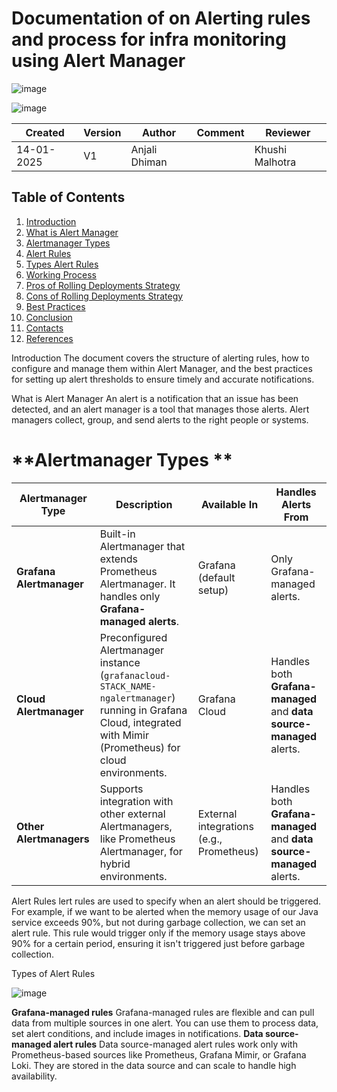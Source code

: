 # Documentation of on Alerting rules and process for infra monitoring using Alert Manager
![image](https://github.com/user-attachments/assets/01da6964-2de3-4b8b-b814-9f5de55fa5bb)


![image](https://github.com/user-attachments/assets/50d8c2f0-19a1-4cc3-9008-57351e48f7df)


| Created | Version | Author        | Comment | Reviewer     |
|---------|---------|---------------|---------|--------------|
| 14-01-2025 | V1 | Anjali Dhiman |         | Khushi Malhotra |

## **Table of Contents**
1. [Introduction](#introduction)
2. [What is Alert Manager](#what-are-deployment-strategies)
3. [Alertmanager Types](#types-of-deployment-strategies)
4. [Alert Rules](#rolling-deployment-strategy)
5. [Types Alert Rules](#why-rolling-deployments-strategy?)
6. [Working Process](#working-process)
7. [Pros of Rolling Deployments Strategy](#pros-of-rolling-deployments-strategy)
8. [Cons of Rolling Deployments Strategy](#cons-of-rolling-deployments-strategy)
9. [Best Practices](#best-practices)
10. [Conclusion](#Conclusion)
11. [Contacts](#contacts)
12. [References](#references)


Introduction 
The document covers the structure of alerting rules, how to configure and manage them within Alert Manager, and the best practices for setting up alert thresholds to ensure timely and accurate notifications. 

What is Alert Manager
An alert is a notification that an issue has been detected, and an alert manager is a tool that manages those alerts. Alert managers collect, group, and send alerts to the right people or systems.

# **Alertmanager Types **

| **Alertmanager Type**   | **Description**                                                                                                                                                   | **Available In**                         | **Handles Alerts From**                                    |
|-------------------------|-------------------------------------------------------------------------------------------------------------------------------------------------------------------|------------------------------------------|------------------------------------------------------------|
| **Grafana Alertmanager** | Built-in Alertmanager that extends Prometheus Alertmanager. It handles only **Grafana-managed alerts**.                                                            | Grafana (default setup)                  | Only Grafana-managed alerts.                               |
| **Cloud Alertmanager**   | Preconfigured Alertmanager instance (`grafanacloud-STACK_NAME-ngalertmanager`) running in Grafana Cloud, integrated with Mimir (Prometheus) for cloud environments. | Grafana Cloud                           | Handles both **Grafana-managed** and **data source-managed** alerts. |
| **Other Alertmanagers**  | Supports integration with other external Alertmanagers, like Prometheus Alertmanager, for hybrid environments.                                                    | External integrations (e.g., Prometheus)  | Handles both **Grafana-managed** and **data source-managed** alerts. |

Alert Rules
lert rules are used to specify when an alert should be triggered. For example, if we want to be alerted when the memory usage of our Java service exceeds 90%, but not during garbage collection, we can set an alert rule. This rule would trigger only if the memory usage stays above 90% for a certain period, ensuring it isn't triggered just before garbage collection.

Types of Alert Rules

![image](https://github.com/user-attachments/assets/b7041c89-ee67-4503-b100-f50811b709a7)

**Grafana-managed rules** Grafana-managed rules are flexible and can pull data from multiple sources in one alert. You can use them to process data, set alert conditions, and include images in notifications.
**Data source-managed alert rules** Data source-managed alert rules work only with Prometheus-based sources like Prometheus, Grafana Mimir, or Grafana Loki. They are stored in the data source and can scale to handle high availability.

